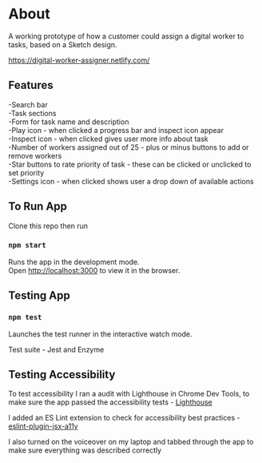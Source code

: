 # About

A working prototype of how a customer could assign a digital worker to tasks, based on a Sketch design. 

https://digital-worker-assigner.netlify.com/

## Features

-Search bar <br>
-Task sections<br>
-Form for task name and description<br>
-Play icon - when clicked a progress bar and inspect icon appear<br>
-Inspect icon - when clicked gives user more info about task<br>
-Number of workers assigned out of 25 - plus or minus buttons to add or remove workers<br>
-Star buttons to rate priority of task - these can be clicked or unclicked to set priority<br>
-Settings icon - when clicked shows user a drop down of available actions

## To Run App

Clone this repo then run

### `npm start`

Runs the app in the development mode.<br>
Open [http://localhost:3000](http://localhost:3000) to view it in the browser.

## Testing App

### `npm test`

Launches the test runner in the interactive watch mode.

Test suite - Jest and Enzyme 

## Testing Accessibility

To test accessibility I ran a audit with Lighthouse in Chrome Dev Tools, to make sure the app passed the accessibility tests - [Lighthouse](https://developers.google.com/web/tools/lighthouse/)

I added an ES Lint extension to check for accessibility best practices - [eslint-plugin-jsx-a11y](https://www.npmjs.com/package/eslint-plugin-jsx-a11y)

I also turned on the voiceover on my laptop and tabbed through the app to make sure everything was described correctly 